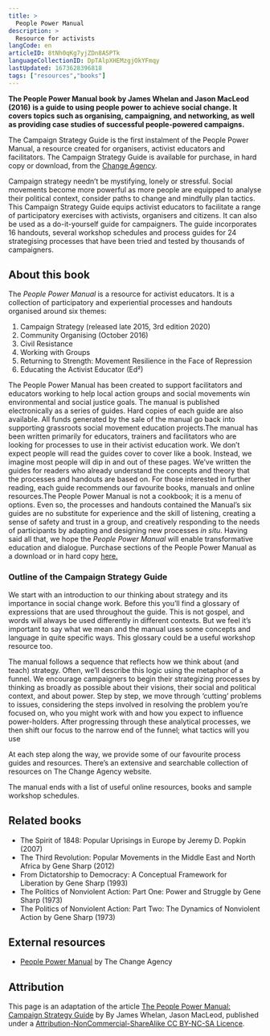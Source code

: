 ```yaml
---
title: >
  People Power Manual
description: >
  Resource for activists
langCode: en
articleID: 8tNh0qKg7yjZDn8ASPTk
languageCollectionID: DpTAlpXHEMzgjOkYFmqy
lastUpdated: 1673628396818
tags: ["resources","books"]
---
```


**The People Power Manual book by James Whelan and Jason MacLeod (2016)** **is a guide to using people power to achieve social change. It covers topics such as organising, campaigning, and networking, as well as providing case studies of successful people-powered campaigns.**

The Campaign Strategy Guide is the first instalment of the People Power Manual, a resource created for organisers, activist educators and facilitators. The Campaign Strategy Guide is available for purchase, in hard copy or download, from the [Change Agency](https://www.thechangeagency.org/campaigners-toolkit/training-resources/people-power-manual/).

Campaign strategy needn’t be mystifying, lonely or stressful. Social movements become more powerful as more people are equipped to analyse their political context, consider paths to change and mindfully plan tactics. This Campaign Strategy Guide equips activist educators to facilitate a range of participatory exercises with activists, organisers and citizens. It can also be used as a do-it-yourself guide for campaigners. The guide incorporates 16 handouts, several workshop schedules and process guides for 24 strategising processes that have been tried and tested by thousands of campaigners.

## About this book

The _People Power Manual_ is a resource for activist educators. It is a collection of participatory and experiential processes and handouts organised around six themes:

1.  Campaign Strategy (released late 2015, 3rd edition 2020)
2.  Community Organising (October 2016)
3.  Civil Resistance
4.  Working with Groups
5.  Returning to Strength: Movement Resilience in the Face of Repression
6.  Educating the Activist Educator (Ed²)

The People Power Manual has been created to support facilitators and educators working to help local action groups and social movements win environmental and social justice goals. The manual is published electronically as a series of guides. Hard copies of each guide are also available. All funds generated by the sale of the manual go back into supporting grassroots social movement education projects.The manual has been written primarily for educators, trainers and facilitators who are looking for processes to use in their activist education work. We don’t expect people will read the guides cover to cover like a book. Instead, we imagine most people will dip in and out of these pages. We’ve written the guides for readers who already understand the concepts and theory that the processes and handouts are based on. For those interested in further reading, each guide recommends our favourite books, manuals and online resources.The People Power Manual is not a cookbook; it is a menu of options. Even so, the processes and handouts contained the Manual’s six guides are no substitute for experience and the skill of listening, creating a sense of safety and trust in a group, and creatively responding to the needs of participants by adapting and designing new processes _in situ_. Having said all that, we hope the _People Power Manual_ will enable transformative education and dialogue. Purchase sections of the People Power Manual as a download or in hard copy [here.](https://www.thechangeagency.org/campaigners-toolkit/training-resources/people-power-manual/)

### Outline of the Campaign Strategy Guide

We start with an introduction to our thinking about strategy and its importance in social change work. Before this you’ll find a glossary of expressions that are used throughout the guide. This is not gospel, and words will always be used differently in different contexts. But we feel it’s important to say what we mean and the manual uses some concepts and language in quite specific ways. This glossary could be a useful workshop resource too.

The manual follows a sequence that reflects how we think about (and teach) strategy. Often, we’ll describe this logic using the metaphor of a funnel. We encourage campaigners to begin their strategizing processes by thinking as broadly as possible about their visions, their social and political context, and about power. Step by step, we move through ‘cutting’ problems to issues, considering the steps involved in resolving the problem you’re focused on, who you might work with and how you expect to influence power-holders. After progressing through these analytical processes, we then shift our focus to the narrow end of the funnel; what tactics will you use

At each step along the way, we provide some of our favourite process guides and resources. There’s an extensive and searchable collection of resources on The Change Agency website.

The manual ends with a list of useful online resources, books and sample workshop schedules.

## Related books

-   The Spirit of 1848: Popular Uprisings in Europe by Jeremy D. Popkin (2007)
-   The Third Revolution: Popular Movements in the Middle East and North Africa by Gene Sharp (2012)
-   From Dictatorship to Democracy: A Conceptual Framework for Liberation by Gene Sharp (1993)
-   The Politics of Nonviolent Action: Part One: Power and Struggle by Gene Sharp (1973)
-   The Politics of Nonviolent Action: Part Two: The Dynamics of Nonviolent Action by Gene Sharp (1973)

## External resources

-   [People Power Manual](https://thechangeagency.org/people-power-manual/) by The Change Agency

## Attribution

This page is an adaptation of the article [The People Power Manual: Campaign Strategy Guide](https://commonslibrary.org/campaign-strategy-manual/) by By James Whelan, Jason MacLeod, published under a [Attribution-NonCommercial-ShareAlike CC BY-NC-SA Licence](https://creativecommons.org/licenses/by-nc-sa/4.0).